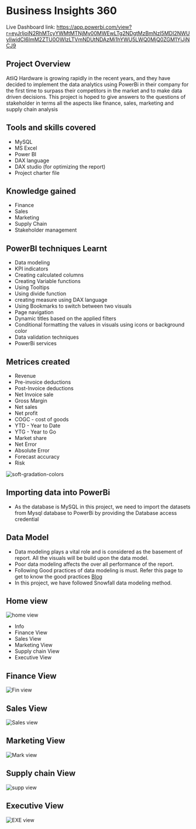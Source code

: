 # Business Insights 360

Live Dashboard link: https://app.powerbi.com/view?r=eyJrIjoiN2RhMTcyYWMtMTNjMy00MWEwLTg2NDgtMzBmNzI5MDI2NWUyIiwidCI6ImM2ZTU0OWIzLTVmNDUtNDAzMi1hYWU5LWQ0MjQ0ZGM1YjJjNCJ9

## Project Overview

AtliQ Hardware is growing rapidly in the recent years, and they have decided to implement the data analytics using PowerBi in their company for the first time to surpass their competitors in the market and to make data driven decisions. This project is hoped to give answers to the questions of stakeholder in terms all the aspects like finance, sales, marketing and supply chain analysis


## Tools and skills covered

- MySQL
- MS Excel
- Power BI
- DAX language
- DAX studio (for optimizing the report)
- Project charter file

## Knowledge gained

- Finance
- Sales
- Marketing
- Supply Chain 
- Stakeholder management

## PowerBI techniques Learnt

- Data modeling
- KPI indicators
- Creating calculated columns
- Creating Variable functions
- Using Tooltips
- Using divide function
- creating measure using DAX language 
- Using Bookmarks to switch between two visuals
- Page navigation
- Dynamic titles based on the applied filters
- Conditional formatting the values in visuals using icons or background color
- Data validation techniques
- PowerBi services


## Metrices created

- Revenue
- Pre-invoice deductions
- Post-Invoice deductions
- Net Invoice sale
- Gross Margin
- Net sales
- Net profit
- COGC - cost of goods
- YTD - Year to Date
- YTG - Year to Go
- Market share
- Net Error
- Absolute Error
- Forecast accuracy
- Risk


![soft-gradation-colors](https://github.com/user-attachments/assets/564bebfd-6020-4857-b07b-b0e8713534df)

## Importing data into PowerBi

- As the database is MySQL in this project, we need to import the datasets from Mysql database to PowerBi by providing the Database access credential

## Data Model

- Data modeling plays a vital role and is considered as the basement of report. All the visuals will be build upon the data model.
- Poor data modeling affects the over all performance of the report.
- Following Good practices of data modeling is must. Refer this page to get to know the good practices [Blog](https://addendanalytics.com/blog/data-modelling-best-practices/)
- In this project, we have followed Snowfall data modeling method.


## Home view
![home view](https://github.com/user-attachments/assets/86e95e65-c612-4a6b-9a39-3dcbbd3c06ba)

- Info
- Finance View
- Sales View
- Marketing View
- Supply chain View
- Executive View

## Finance View
![Fin view](https://github.com/user-attachments/assets/e589c283-eae0-411c-ac83-d2602a2fa2a1)

## Sales View
![Sales view](https://github.com/user-attachments/assets/5073ce7c-3e35-47d9-86a8-00ea9df5b38c)


## Marketing View
![Mark view](https://github.com/user-attachments/assets/2c5b4c25-0cc2-4a24-816b-a30329d2bb70)


## Supply chain View
![supp view](https://github.com/user-attachments/assets/49c1965b-b90d-4b6a-b3af-84b8caa94341)


## Executive View
![EXE view](https://github.com/user-attachments/assets/0c2d2d17-3e36-48b4-b580-2807eb1af21d)




